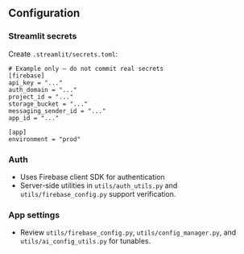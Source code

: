 ## Configuration

### Streamlit secrets
Create `.streamlit/secrets.toml`:
```
# Example only – do not commit real secrets
[firebase]
api_key = "..."
auth_domain = "..."
project_id = "..."
storage_bucket = "..."
messaging_sender_id = "..."
app_id = "..."

[app]
environment = "prod"
```

### Auth
- Uses Firebase client SDK for authentication
- Server-side utilities in `utils/auth_utils.py` and `utils/firebase_config.py` support verification.

### App settings
- Review `utils/firebase_config.py`, `utils/config_manager.py`, and `utils/ai_config_utils.py` for tunables.

